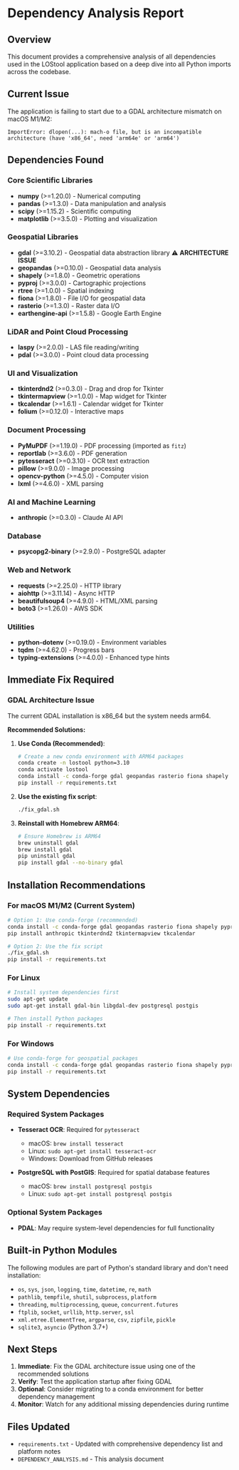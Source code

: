 # Dependency Analysis Report

## Overview
This document provides a comprehensive analysis of all dependencies used in the LOStool application based on a deep dive into all Python imports across the codebase.

## Current Issue
The application is failing to start due to a GDAL architecture mismatch on macOS M1/M2:
```
ImportError: dlopen(...): mach-o file, but is an incompatible architecture (have 'x86_64', need 'arm64e' or 'arm64')
```

## Dependencies Found

### Core Scientific Libraries
- **numpy** (>=1.20.0) - Numerical computing
- **pandas** (>=1.3.0) - Data manipulation and analysis
- **scipy** (>=1.15.2) - Scientific computing
- **matplotlib** (>=3.5.0) - Plotting and visualization

### Geospatial Libraries
- **gdal** (>=3.10.2) - Geospatial data abstraction library ⚠️ **ARCHITECTURE ISSUE**
- **geopandas** (>=0.10.0) - Geospatial data analysis
- **shapely** (>=1.8.0) - Geometric operations
- **pyproj** (>=3.0.0) - Cartographic projections
- **rtree** (>=1.0.0) - Spatial indexing
- **fiona** (>=1.8.0) - File I/O for geospatial data
- **rasterio** (>=1.3.0) - Raster data I/O
- **earthengine-api** (>=1.5.8) - Google Earth Engine

### LiDAR and Point Cloud Processing
- **laspy** (>=2.0.0) - LAS file reading/writing
- **pdal** (>=3.0.0) - Point cloud data processing

### UI and Visualization
- **tkinterdnd2** (>=0.3.0) - Drag and drop for Tkinter
- **tkintermapview** (>=1.0.0) - Map widget for Tkinter
- **tkcalendar** (>=1.6.1) - Calendar widget for Tkinter
- **folium** (>=0.12.0) - Interactive maps

### Document Processing
- **PyMuPDF** (>=1.19.0) - PDF processing (imported as `fitz`)
- **reportlab** (>=3.6.0) - PDF generation
- **pytesseract** (>=0.3.10) - OCR text extraction
- **pillow** (>=9.0.0) - Image processing
- **opencv-python** (>=4.5.0) - Computer vision
- **lxml** (>=4.6.0) - XML parsing

### AI and Machine Learning
- **anthropic** (>=0.3.0) - Claude AI API

### Database
- **psycopg2-binary** (>=2.9.0) - PostgreSQL adapter

### Web and Network
- **requests** (>=2.25.0) - HTTP library
- **aiohttp** (>=3.11.14) - Async HTTP
- **beautifulsoup4** (>=4.9.0) - HTML/XML parsing
- **boto3** (>=1.26.0) - AWS SDK

### Utilities
- **python-dotenv** (>=0.19.0) - Environment variables
- **tqdm** (>=4.62.0) - Progress bars
- **typing-extensions** (>=4.0.0) - Enhanced type hints

## Immediate Fix Required

### GDAL Architecture Issue
The current GDAL installation is x86_64 but the system needs arm64. 

**Recommended Solutions:**

1. **Use Conda (Recommended)**:
   ```bash
   # Create a new conda environment with ARM64 packages
   conda create -n lostool python=3.10
   conda activate lostool
   conda install -c conda-forge gdal geopandas rasterio fiona shapely pyproj
   pip install -r requirements.txt
   ```

2. **Use the existing fix script**:
   ```bash
   ./fix_gdal.sh
   ```

3. **Reinstall with Homebrew ARM64**:
   ```bash
   # Ensure Homebrew is ARM64
   brew uninstall gdal
   brew install gdal
   pip uninstall gdal
   pip install gdal --no-binary gdal
   ```

## Installation Recommendations

### For macOS M1/M2 (Current System)
```bash
# Option 1: Use conda-forge (recommended)
conda install -c conda-forge gdal geopandas rasterio fiona shapely pyproj laspy
pip install anthropic tkinterdnd2 tkintermapview tkcalendar

# Option 2: Use the fix script
./fix_gdal.sh
pip install -r requirements.txt
```

### For Linux
```bash
# Install system dependencies first
sudo apt-get update
sudo apt-get install gdal-bin libgdal-dev postgresql postgis

# Then install Python packages
pip install -r requirements.txt
```

### For Windows
```bash
# Use conda-forge for geospatial packages
conda install -c conda-forge gdal geopandas rasterio fiona shapely pyproj
pip install -r requirements.txt
```

## System Dependencies

### Required System Packages
- **Tesseract OCR**: Required for `pytesseract`
  - macOS: `brew install tesseract`
  - Linux: `sudo apt-get install tesseract-ocr`
  - Windows: Download from GitHub releases

- **PostgreSQL with PostGIS**: Required for spatial database features
  - macOS: `brew install postgresql postgis`
  - Linux: `sudo apt-get install postgresql postgis`

### Optional System Packages
- **PDAL**: May require system-level dependencies for full functionality

## Built-in Python Modules
The following modules are part of Python's standard library and don't need installation:
- `os`, `sys`, `json`, `logging`, `time`, `datetime`, `re`, `math`
- `pathlib`, `tempfile`, `shutil`, `subprocess`, `platform`
- `threading`, `multiprocessing`, `queue`, `concurrent.futures`
- `ftplib`, `socket`, `urllib`, `http.server`, `ssl`
- `xml.etree.ElementTree`, `argparse`, `csv`, `zipfile`, `pickle`
- `sqlite3`, `asyncio` (Python 3.7+)

## Next Steps

1. **Immediate**: Fix the GDAL architecture issue using one of the recommended solutions
2. **Verify**: Test the application startup after fixing GDAL
3. **Optional**: Consider migrating to a conda environment for better dependency management
4. **Monitor**: Watch for any additional missing dependencies during runtime

## Files Updated
- `requirements.txt` - Updated with comprehensive dependency list and platform notes
- `DEPENDENCY_ANALYSIS.md` - This analysis document 